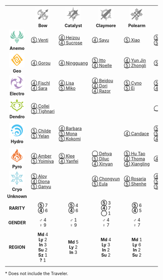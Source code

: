 
<table>
<tr>
<th></th>
<th align="center"><img width="50" height="50" src="assets/Bow.webp"><br><b>Bow</b></th>
<th align="center"><img width="50" height="50" src="assets/Catalyst.webp"><br><b>Catalyst</b></th>
<th align="center"><img width="50" height="50" src="assets/Claymore.webp"><br><b>Claymore</b></th>
<th align="center"><img width="50" height="50" src="assets/Polearm.webp"><br><b>Polearm</b></th>
<th align="center"><img width="50" height="50" src="assets/Sword.webp"><br><b>Sword</b></th>
<th align="center"><b>Unknown</b></th>
<th align="center"><b>RARITY</b></th>
<th align="center"><b>GENDER</b></th>
<th align="center"><b>REGION</b></th>
</tr>
<tr><td align="center"><img width="50" height="50" src="assets/Anemo.svg"><br><b>Anemo</b></td><td><a href="https://genshin-impact.fandom.com/wiki/Venti">⑤&nbsp;Venti</a></td><td><a href="https://genshin-impact.fandom.com/wiki/Shikanoin_Heizou">④&nbsp;Heizou</a><br><a href="https://genshin-impact.fandom.com/wiki/Sucrose">④&nbsp;Sucrose</a></td><td><a href="https://genshin-impact.fandom.com/wiki/Sayu">④&nbsp;Sayu</a></td><td><a href="https://genshin-impact.fandom.com/wiki/Xiao">⑤&nbsp;Xiao</a></td><td><a href="https://genshin-impact.fandom.com/wiki/Jean">⑤&nbsp;Jean</a><br><a href="https://genshin-impact.fandom.com/wiki/Kaedehara_Kazuha">⑤&nbsp;Kazuha</a></td><td></td><td align="center"><b>⑤</b> 4<br><b>④</b> 3</td><td align="center"><b>♂</b> 4<br><b>♀</b> 3</td><td align="center"><b>Md</b> 3<br><b>Ly</b> 1<br><b>In</b> 3</td></tr>
<tr><td align="center"><img width="50" height="50" src="assets/Geo.svg"><br><b>Geo</b></td><td><a href="https://genshin-impact.fandom.com/wiki/Gorou">④&nbsp;Gorou</a></td><td><a href="https://genshin-impact.fandom.com/wiki/Ningguang">④&nbsp;Ningguang</a></td><td><a href="https://genshin-impact.fandom.com/wiki/Arataki_Itto">⑤&nbsp;Itto</a><br><a href="https://genshin-impact.fandom.com/wiki/Noelle">④&nbsp;Noelle</a></td><td><a href="https://genshin-impact.fandom.com/wiki/Yun_Jin">④&nbsp;Yun Jin</a><br><a href="https://genshin-impact.fandom.com/wiki/Zhongli">⑤&nbsp;Zhongli</a></td><td><a href="https://genshin-impact.fandom.com/wiki/Albedo">⑤&nbsp;Albedo</a></td><td></td><td align="center"><b>⑤</b> 3<br><b>④</b> 4</td><td align="center"><b>♂</b> 4<br><b>♀</b> 3</td><td align="center"><b>Md</b> 2<br><b>Ly</b> 3<br><b>In</b> 2</td></tr>
<tr><td align="center"><img width="50" height="50" src="assets/Electro.svg"><br><b>Electro</b></td><td><a href="https://genshin-impact.fandom.com/wiki/Fischl">④&nbsp;Fischl</a><br><a href="https://genshin-impact.fandom.com/wiki/Kujou_Sara">④&nbsp;Sara</a></td><td><a href="https://genshin-impact.fandom.com/wiki/Lisa">④&nbsp;Lisa</a><br><a href="https://genshin-impact.fandom.com/wiki/Yae_Miko">⑤&nbsp;Miko</a></td><td><a href="https://genshin-impact.fandom.com/wiki/Beidou">④&nbsp;Beidou</a><br><a href="https://genshin-impact.fandom.com/wiki/Dori">④&nbsp;Dori</a><br><a href="https://genshin-impact.fandom.com/wiki/Razor">④&nbsp;Razor</a></td><td><a href="https://genshin-impact.fandom.com/wiki/Cyno">⑤&nbsp;Cyno</a><br><a href="https://genshin-impact.fandom.com/wiki/Raiden_Shogun">⑤&nbsp;Ei</a></td><td><a href="https://genshin-impact.fandom.com/wiki/Keqing">⑤&nbsp;Keqing</a><br><a href="https://genshin-impact.fandom.com/wiki/Kuki_Shinobu">④&nbsp;Shinobu</a></td><td></td><td align="center"><b>⑤</b> 4<br><b>④</b> 7</td><td align="center"><b>♂</b> 2<br><b>♀</b> 9</td><td align="center"><b>Md</b> 3<br><b>Ly</b> 2<br><b>In</b> 4<br><b>Su</b> 2</td></tr>
<tr><td align="center"><img width="50" height="50" src="assets/Dendro.svg"><br><b>Dendro</b></td><td><a href="https://genshin-impact.fandom.com/wiki/Collei">④&nbsp;Collei</a><br><a href="https://genshin-impact.fandom.com/wiki/Tighnari">⑤&nbsp;Tighnari</a></td><td></td><td></td><td></td><td><a href="https://genshin-impact.fandom.com/wiki/Alhaitham">◯&nbsp;Alhaitham</a></td><td><a href="https://genshin-impact.fandom.com/wiki/Nahida">⑤&nbsp;Nahida</a></td><td align="center"><b>⑤</b> 2<br><b>④</b> 1<br><b>◯</b> 1</td><td align="center"><b>♂</b> 2<br><b>♀</b> 2</td><td align="center"><b>Su</b> 4</td></tr>
<tr><td align="center"><img width="50" height="50" src="assets/Hydro.svg"><br><b>Hydro</b></td><td><a href="https://genshin-impact.fandom.com/wiki/Tartaglia">⑤&nbsp;Childe</a><br><a href="https://genshin-impact.fandom.com/wiki/Yelan">⑤&nbsp;Yelan</a></td><td><a href="https://genshin-impact.fandom.com/wiki/Barbara">④&nbsp;Barbara</a><br><a href="https://genshin-impact.fandom.com/wiki/Mona">⑤&nbsp;Mona</a><br><a href="https://genshin-impact.fandom.com/wiki/Sangonomiya_Kokomi">⑤&nbsp;Kokomi</a></td><td></td><td><a href="https://genshin-impact.fandom.com/wiki/Candace">④&nbsp;Candace</a></td><td><a href="https://genshin-impact.fandom.com/wiki/Kamisato_Ayato">⑤&nbsp;Ayato</a><br><a href="https://genshin-impact.fandom.com/wiki/Nilou">⑤&nbsp;Nilou</a><br><a href="https://genshin-impact.fandom.com/wiki/Xingqiu">④&nbsp;Xingqiu</a></td><td></td><td align="center"><b>⑤</b> 6<br><b>④</b> 3</td><td align="center"><b>♂</b> 3<br><b>♀</b> 6</td><td align="center"><b>Md</b> 2<br><b>Ly</b> 2<br><b>In</b> 2<br><b>Su</b> 2<br><b>Sz</b> 1</td></tr>
<tr><td align="center"><img width="50" height="50" src="assets/Pyro.svg"><br><b>Pyro</b></td><td><a href="https://genshin-impact.fandom.com/wiki/Amber">④&nbsp;Amber</a><br><a href="https://genshin-impact.fandom.com/wiki/Yoimiya">⑤&nbsp;Yoimiya</a></td><td><a href="https://genshin-impact.fandom.com/wiki/Klee">⑤&nbsp;Klee</a><br><a href="https://genshin-impact.fandom.com/wiki/Yanfei">④&nbsp;Yanfei</a></td><td><a href="https://genshin-impact.fandom.com/wiki/Dehya">◯&nbsp;Dehya</a><br><a href="https://genshin-impact.fandom.com/wiki/Diluc">⑤&nbsp;Diluc</a><br><a href="https://genshin-impact.fandom.com/wiki/Xinyan">④&nbsp;Xinyan</a></td><td><a href="https://genshin-impact.fandom.com/wiki/Hu_Tao">⑤&nbsp;Hu Tao</a><br><a href="https://genshin-impact.fandom.com/wiki/Thoma">④&nbsp;Thoma</a><br><a href="https://genshin-impact.fandom.com/wiki/Xiangling">④&nbsp;Xiangling</a></td><td><a href="https://genshin-impact.fandom.com/wiki/Bennett">④&nbsp;Bennett</a></td><td></td><td align="center"><b>⑤</b> 4<br><b>④</b> 6<br><b>◯</b> 1</td><td align="center"><b>♂</b> 3<br><b>♀</b> 8</td><td align="center"><b>Md</b> 4<br><b>Ly</b> 4<br><b>In</b> 2<br><b>Su</b> 1</td></tr>
<tr><td align="center"><img width="50" height="50" src="assets/Cryo.svg"><br><b>Cryo</b></td><td><a href="https://genshin-impact.fandom.com/wiki/Aloy">⑤&nbsp;Aloy</a><br><a href="https://genshin-impact.fandom.com/wiki/Diona">④&nbsp;Diona</a><br><a href="https://genshin-impact.fandom.com/wiki/Ganyu">⑤&nbsp;Ganyu</a></td><td></td><td><a href="https://genshin-impact.fandom.com/wiki/Chongyun">④&nbsp;Chongyun</a><br><a href="https://genshin-impact.fandom.com/wiki/Eula">⑤&nbsp;Eula</a></td><td><a href="https://genshin-impact.fandom.com/wiki/Rosaria">④&nbsp;Rosaria</a><br><a href="https://genshin-impact.fandom.com/wiki/Shenhe">⑤&nbsp;Shenhe</a></td><td><a href="https://genshin-impact.fandom.com/wiki/Kaeya">④&nbsp;Kaeya</a><br><a href="https://genshin-impact.fandom.com/wiki/Kamisato_Ayaka">⑤&nbsp;Ayaka</a><br><a href="https://genshin-impact.fandom.com/wiki/Qiqi">⑤&nbsp;Qiqi</a></td><td></td><td align="center"><b>⑤</b> 6<br><b>④</b> 4</td><td align="center"><b>♂</b> 2<br><b>♀</b> 8</td><td align="center"><b>Md</b> 4<br><b>Ly</b> 4<br><b>In</b> 1<br><b>?</b> 1</td></tr>
<tr><td align="center"><b>Unknown</b></td><td></td><td></td><td></td><td></td><td></td><td><a href="https://genshin-impact.fandom.com/wiki/Dainsleif">◯&nbsp;Dainsleif</a></td><td align="center"><b>◯</b> 1</td><td align="center"><b>♂</b> 1</td><td align="center"><b>Kh</b> 1</td></tr>
<tr><td align="center"><b>RARITY</b></td><td align="center"><b>⑤</b> 7<br><b>④</b> 6</td><td align="center"><b>⑤</b> 4<br><b>④</b> 6</td><td align="center"><b>⑤</b> 3<br><b>④</b> 7<br><b>◯</b> 1</td><td align="center"><b>⑤</b> 6<br><b>④</b> 5</td><td align="center"><b>⑤</b> 8<br><b>④</b> 4<br><b>◯</b> 1</td><td align="center"><b>⑤</b> 1<br><b>◯</b> 1</td><td align="center"><b>⑤</b> 29<br><b>④</b> 28<br><b>◯</b> 3</td><td></td><td></td></tr>
<tr><td align="center"><b>GENDER</b></td><td align="center"><b>♂</b> 4<br><b>♀</b> 9</td><td align="center"><b>♂</b> 1<br><b>♀</b> 9</td><td align="center"><b>♂</b> 4<br><b>♀</b> 7</td><td align="center"><b>♂</b> 4<br><b>♀</b> 7</td><td align="center"><b>♂</b> 7<br><b>♀</b> 6</td><td align="center"><b>♂</b> 1<br><b>♀</b> 1</td><td></td><td align="center"><b>♂</b> 21<br><b>♀</b> 39</td><td></td></tr>
<tr><td align="center"><b>REGION</b></td><td align="center"><b>Md</b> 4<br><b>Ly</b> 2<br><b>In</b> 3<br><b>Su</b> 2<br><b>Sz</b> 1<br><b>?</b> 1</td><td align="center"><b>Md</b> 5<br><b>Ly</b> 2<br><b>In</b> 3</td><td align="center"><b>Md</b> 4<br><b>Ly</b> 3<br><b>In</b> 2<br><b>Su</b> 2</td><td align="center"><b>Md</b> 1<br><b>Ly</b> 6<br><b>In</b> 2<br><b>Su</b> 2</td><td align="center"><b>Md</b> 4<br><b>Ly</b> 3<br><b>In</b> 4<br><b>Su</b> 2</td><td align="center"><b>Su</b> 1<br><b>Kh</b> 1</td><td></td><td></td><td align="center"><b>Md</b> 18<br><b>Ly</b> 16<br><b>In</b> 14<br><b>Su</b> 9<br><b>Sz</b> 1<br><b>Kh</b> 1<br><b>?</b> 1</td></tr>
</table>

\* Does not include the Traveler.
